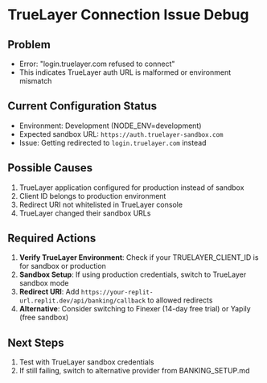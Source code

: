 # TrueLayer Connection Issue Debug

## Problem
- Error: "login.truelayer.com refused to connect"
- This indicates TrueLayer auth URL is malformed or environment mismatch

## Current Configuration Status
- Environment: Development (NODE_ENV=development)
- Expected sandbox URL: `https://auth.truelayer-sandbox.com`
- Issue: Getting redirected to `login.truelayer.com` instead

## Possible Causes
1. TrueLayer application configured for production instead of sandbox
2. Client ID belongs to production environment
3. Redirect URI not whitelisted in TrueLayer console
4. TrueLayer changed their sandbox URLs

## Required Actions
1. **Verify TrueLayer Environment**: Check if your TRUELAYER_CLIENT_ID is for sandbox or production
2. **Sandbox Setup**: If using production credentials, switch to TrueLayer sandbox mode
3. **Redirect URI**: Add `https://your-replit-url.replit.dev/api/banking/callback` to allowed redirects
4. **Alternative**: Consider switching to Finexer (14-day free trial) or Yapily (free sandbox)

## Next Steps
1. Test with TrueLayer sandbox credentials
2. If still failing, switch to alternative provider from BANKING_SETUP.md
